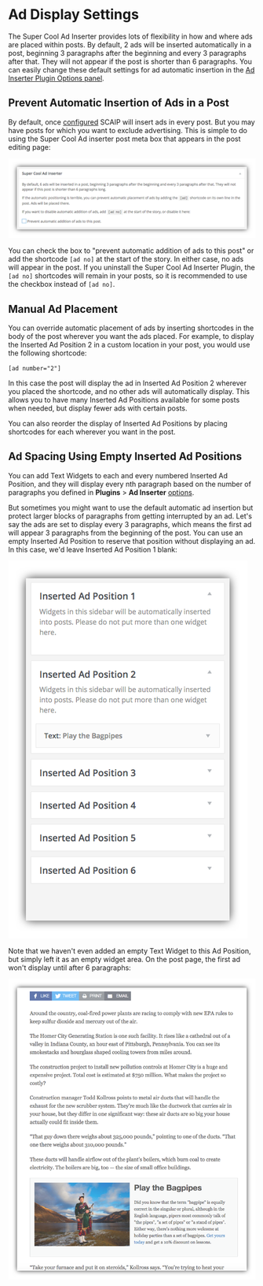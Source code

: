 # Ad Display Settings

The Super Cool Ad Inserter provides lots of flexibility in how and where ads are placed within posts. By default, 2 ads will be inserted automatically in a post, beginning 3 paragraphs after the beginning and every 3 paragraphs after that. They will not appear if the post is shorter than 6 paragraphs. You can easily change these default settings for ad automatic insertion in the [Ad Inserter Plugin Options panel](configuration.md).

## Prevent Automatic Insertion of Ads in a Post

By default, once [configured](configuration.md) SCAIP will insert ads in every post. But you may have posts for which you want to exclude advertising. This is simple to do using the Super Cool Ad inserter post meta box that appears in the post editing page:

![Super Cool Ad inserter post meta box](./img/scaip-post-meta-box.png)

You can check the box to "prevent automatic addition of ads to this post" or add the shortcode `[ad no]` at the start of the story. In either case, no ads will appear in the post. If you uninstall the Super Cool Ad Inserter Plugin, the `[ad no]` shortcodes will remain in your posts, so it is recommended to use the checkbox instead of `[ad no]`.

## Manual Ad Placement

You can override automatic placement of ads by inserting shortcodes in the body of the post wherever you want the ads placed. For example, to display the Inserted Ad Position 2 in a custom location in your post, you would use the following shortcode:

    [ad number="2"]

In this case the post will display the ad in Inserted Ad Position 2 wherever you placed the shortcode, and no other ads will automatically display. This allows you to have many Inserted Ad Positions available for some posts when needed, but display fewer ads with certain posts.

You can also reorder the display of Inserted Ad Positions by placing shortcodes for each wherever you want in the post.

## Ad Spacing Using Empty Inserted Ad Positions

You can add Text Widgets to each and every numbered Inserted Ad Position, and they will display every nth paragraph based on the number of paragraphs you defined in **Plugins** > **Ad Inserter**  [options](configuration.md).

But sometimes you might want to use the default automatic ad insertion but protect larger blocks of paragraphs from getting interrupted by an ad. Let's say the ads are set to display every 3 paragraphs, which means the first ad will appear 3 paragraphs from the beginning of the post. You can use an empty Inserted Ad Position to reserve that position without displaying an ad. In this case, we'd leave Inserted Ad Position 1 blank:

![empty Inserted Ad position](./img/scaip-widget-area-empty.png)

Note that we haven't even added an empty Text Widget to this Ad Position, but simply left it as an empty widget area. On the post page, the first ad won't display until after 6 paragraphs:

![post with six paragraphs before the first ad](./img/scaip-ad-after-six-paras.png)
